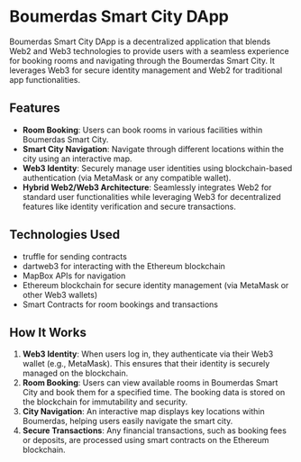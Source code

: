 # Boumerdas Smart City DApp

Boumerdas Smart City DApp is a decentralized application 
that blends Web2 and Web3 technologies to provide users with a seamless 
experience for booking rooms and navigating through the Boumerdas Smart City. 
It leverages Web3 for secure identity management and 
Web2 for traditional app functionalities.

## Features

- **Room Booking**: Users can book rooms in various facilities within Boumerdas Smart City.
- **Smart City Navigation**: Navigate through different locations within the city using an interactive map.
- **Web3 Identity**: Securely manage user identities using blockchain-based authentication (via MetaMask or any compatible wallet).
- **Hybrid Web2/Web3 Architecture**: Seamlessly integrates Web2 for standard user functionalities while leveraging Web3 for decentralized features like identity verification and secure transactions.

## Technologies Used
 
  - truffle for sending contracts
  - dartweb3 for interacting with the Ethereum blockchain
  - MapBox APIs for navigation
  - Ethereum blockchain for secure identity management (via MetaMask or other Web3 wallets)
  - Smart Contracts for room bookings and transactions

## How It Works

1. **Web3 Identity**: When users log in, they authenticate via their Web3 wallet (e.g., MetaMask). This ensures that their identity is securely managed on the blockchain.
2. **Room Booking**: Users can view available rooms in Boumerdas Smart City and book them for a specified time. The booking data is stored on the blockchain for immutability and security.
3. **City Navigation**: An interactive map displays key locations within Boumerdas, helping users easily navigate the smart city.
4. **Secure Transactions**: Any financial transactions, such as booking fees or deposits, are processed using smart contracts on the Ethereum blockchain.
